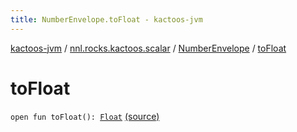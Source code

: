 ```yaml
---
title: NumberEnvelope.toFloat - kactoos-jvm
---
```


[kactoos-jvm](../../index.html) / [nnl.rocks.kactoos.scalar](../index.html) / [NumberEnvelope](index.html) / [toFloat](./to-float.html)

# toFloat

`open fun toFloat(): `[`Float`](https://kotlinlang.org/api/latest/jvm/stdlib/kotlin/-float/index.html) [(source)](https://github.com/neonailol/kactoos/blob/master/kactoos-jvm/src/main/kotlin/nnl/rocks/kactoos/scalar/NumberEnvelope.kt#L27)